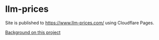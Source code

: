 # llm-prices

Site is published to https://www.llm-prices.com/ using Cloudflare Pages.

[Background on this project](https://simonwillison.net/2025/May/7/llm-prices/)
